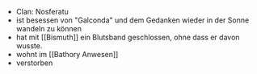 - Clan: Nosferatu
- ist besessen von "Galconda" und dem Gedanken wieder in der Sonne wandeln zu können
- hat mit [[Bismuth]] ein Blutsband geschlossen, ohne dass er davon wusste.
- wohnt im [[Bathory Anwesen]]
- verstorben